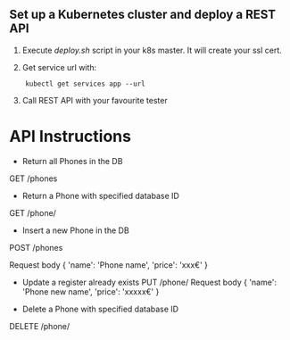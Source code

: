 ## Set up a Kubernetes cluster and deploy a REST API

1. Execute *deploy.sh* script in your k8s master. It will create your ssl cert.

2. Get service url with: 
```
    kubectl get services app --url
```

3. Call REST API with your favourite tester

# API Instructions

* Return all Phones in the DB

 GET /phones

* Return a Phone with specified database ID

GET /phone/<id>

* Insert a new Phone in the DB

POST /phones

Request body
{
 'name':    'Phone name',
 'price': 	 'xxx€'
}

* Update a register already exists
PUT /phone/<id>
Request body
{
 'name':    'Phone new name',
 'price': 	 'xxxxx€'
}

* Delete a Phone with specified database ID

DELETE /phone/<id>

